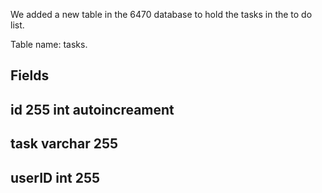 We added a new table in the 6470 database to hold the tasks in the to do list.

Table name: tasks.

Fields
---------------------
id 255 int autoincreament
--------------------
task varchar  255
---------------------
userID int 255
----------------------